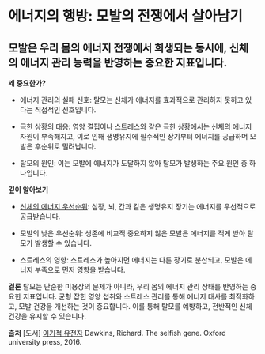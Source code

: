# 에너지의 행방: 모발의 전쟁에서 살아남기

## 모발은 우리 몸의 에너지 전쟁에서 희생되는 동시에, 신체의 에너지 관리 능력을 반영하는 중요한 지표입니다.

**왜 중요한가?**  

 - 에너지 관리의 실패 신호: 탈모는 신체가 에너지를 효과적으로 관리하지 못하고 있다는 직접적인 신호입니다.  
 
 - 극한 상황의 대응: 영양 결핍이나 스트레스와 같은 극한 상황에서는 신체의 에너지 자원이 부족해지고, 이로 인해 생명유지에 필수적인 장기부터 에너지를 공급하며 모발은 후순위로 밀려납니다.  
 
 - 탈모의 원인: 이는 모발에 에너지가 도달하지 않아 탈모가 발생하는 주요 원인 중 하나입니다.  
  
**깊이 알아보기**  
 - [신체의 에너지 우선순위](/m03/m0305): 심장, 뇌, 간과 같은 생명유지 장기는 에너지를 우선적으로 공급받습니다.  
 
 - 모발의 낮은 우선순위: 생존에 비교적 중요하지 않은 모발은 에너지를 적게 받아 탈모가 발생할 수 있습니다.  
 
 - 스트레스의 영향: 스트레스가 높아지면 에너지는 다른 장기로 분산되고, 모발은 에너지 부족으로 먼저 영향을 받습니다.  
  
**결론**
탈모는 단순한 미용상의 문제가 아니라, 우리 몸의 에너지 관리 상태를 반영하는 중요한 지표입니다. 균형 잡힌 영양 섭취와 스트레스 관리를 통해 에너지 대사를 최적화하고, 모발 건강을 개선하는 것이 중요합니다. 이를 통해 탈모를 예방하고, 전반적인 신체 건강을 유지할 수 있습니다.

**출처**
[도서] [이기적 유전자](/m04/m0407/m040701) Dawkins, Richard. The selfish gene. Oxford university press, 2016.
<!--stackedit_data:
eyJoaXN0b3J5IjpbLTEyODQzNDA1MjgsMTUxODcwNDk1OV19
-->